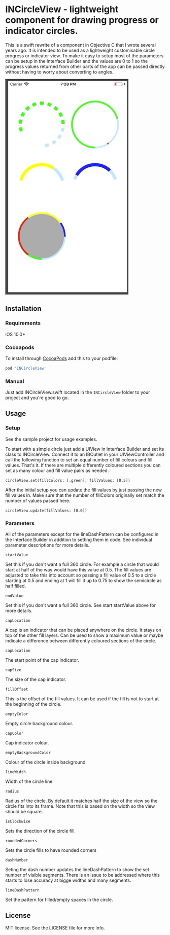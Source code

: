 # INCircleView - lightweight component for drawing progress or indicator circles.

This is a swift rewrite of a component in Objective C that I wrote several years ago. It is intended to be used as a lightweight customisable circle progress or indicator view. To make it easy to setup most of the parameters can be setup in the Interface Builder and the values are 0 to 1 so the progress values returned from other parts of the app can be passed directly without having to worry about converting to angles.

![Example](https://github.com/igorest7/INCircleView/blob/master/Example.gif)


## Installation
### Requirements
iOS 10.0+

### Cocoapods
To install through [CocoaPods](http://cocoapods.org) add this to your podfile:

```ruby
pod 'INCircleView'
```

### Manual
Just add INCircleView.swift located in the `INCircleView` folder to your project and you're good to go.

## Usage
### Setup
See the sample project for usage examples. 

To start with a simple circle just add a UIView in Interface Builder and set its class to INCircleView. Connect it to an IBOutlet in your UIViewController and call the following function to set an equal number of fill colours and fill values. That's it. If there are multiple differently coloured sections you can set as many colour and fill value pairs as needed.
```
circleView.set(fillColors: [.green], fillValues: [0.5])
```
After the initial setup you can update the fill values by just passing the new fill values in. Make sure that the number of fillColors originally set match the number of values passed here.
```
circleView.update(fillValues: [0.6])
```
### Parameters
All of the parameters except for the lineDashPattern can be configured in the Interface Builder in addition to setting them in code. See individual parameter descriptions for more details.
```
startValue
```
Set this if you don't want a full 360 circle. For example a circle that would start at half of the way would have this value at 0.5. The fill values are adjusted to take this into account so passing a fill value of 0.5 to a circle starting at 0.5 and ending at 1 will fill it up to 0.75 to show the semicircle as half filled.
```
endValue
```
Set this if you don't want a full 360 circle. See start startValue above for more details.
```
capLocation
```
A cap is an indicator that can be placed anywhere on the circle. It stays  on top of the other fill layers. Can be used to show a maximum value or maybe indicate a difference between differently coloured sections of the circle.
```
capLocation
```
The start point of the cap indicator.
```
capSize
```
The size of the cap indicator.
```
fillOffset
```
This is the offset of the fill values. It can be used if the fill is not to start at the beginning of the circle.
```
emptyColor
```
Empty circle background colour.
```
capColor
```
Cap indicator colour.
```
emptyBackgroundColor
```
Colour of the circle inside background. 
```
lineWidth
```
Width of the circle line.
```
radius
```
Radius of the circle. By default it matches half the size of the view so the circle fits into its frame. Note that this is based on the width so the view should be square.
```
isClockwise
```
Sets the direction of the circle fill.
```
roundedCorners
```
Sets the circle fills to have rounded corners
```
dashNumber
```
Seting the dash number updates the lineDashPattern to show the set number of visible segments. There is an issue to be addressed where this starts to lose accuracy at bigge widths and many segments.
```
lineDashPattern
```
Set the pattern for filled/empty spaces in the circle.

## License
MIT license. See the LICENSE file for more info.
